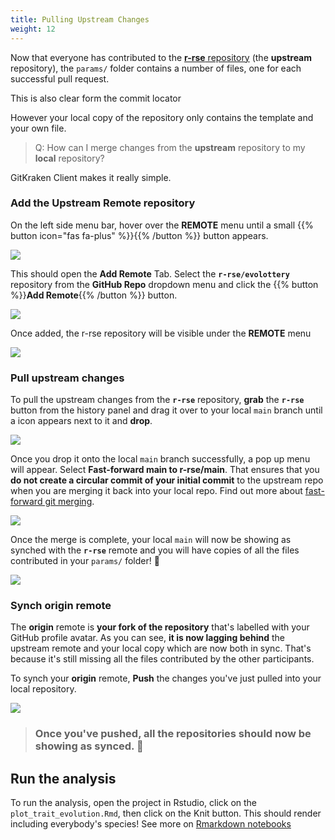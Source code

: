 ```yaml
---
title: Pulling Upstream Changes
weight: 12
---
```


Now that everyone has contributed to the [**r-rse** repository](https://github.com/r-rse/evolottery) (the **upstream** repository), the `params/` folder contains a number of files, one for each successful pull request.

This is also clear form the commit locator

However your local copy of the repository only contains the template and your own file. 

> Q: How can I merge changes from the **upstream** repository to my **local** repository?

GitKraken Client makes it really simple. 


### Add the **Upstream** Remote repository

On the left side menu bar, hover over the **<i class="fa fa-cloud" aria-hidden="true"></i> REMOTE** menu until a small {{% button icon="fas fa-plus" %}}{{% /button %}} button appears.

<img src="/images/edit-evo-5a.png" />

This should open the **<i class="fa fa-cloud" aria-hidden="true"></i> Add Remote** Tab. Select the **`r-rse/evolottery`** repository from the **GitHub Repo** dropdown menu and click the {{% button %}}**Add Remote**{{% /button %}}  button.

<img src="/images/edit-evo-5b.png" />

Once added, the r-rse repository will be visible under the **<i class="fa fa-cloud" aria-hidden="true"></i> REMOTE** menu

<img src="/images/edit-evo-5c.png" />


### Pull upstream changes

To pull the upstream changes from the **`r-rse`** repository, **grab** the **`r-rse`** button from the history panel and drag it over to your <i class="fa fa-laptop" aria-hidden="true"></i> local `main` branch until a **<i class="fas fa-crosshairs"></i>** icon appears next to it and **drop**.

<img src="/images/gk-pull-upstream.gif" />

Once you drop it onto the <i class="fa fa-laptop" aria-hidden="true"></i> local `main` branch successfully, a pop up menu will appear. Select **Fast-forward main to r-rse/main**. That ensures that you **do not create a circular commit of your initial commit** to the upstream repo when you are merging it back into your <i class="fa fa-laptop" aria-hidden="true"></i> local repo. Find out more about [fast-forward git merging](https://ariya.io/2013/09/fast-forward-git-merge).

<img src="/images/gk-fast-forward.png" />

Once the merge is complete, your <i class="fa fa-laptop" aria-hidden="true"></i> local `main` will now be showing as synched with the **`r-rse`** remote and you will have copies of all the files contributed in your `params/` folder! :tada:

<img src="/images/gk-local-synched.png" />



### Synch **origin** remote

The **origin** remote is **your fork of the repository** that's labelled with your GitHub profile avatar. As you can see, **it is now lagging behind** the upstream remote and your <i class="fa fa-laptop" aria-hidden="true"></i> local copy which are now both in sync. That's because it's still missing all the files contributed by the other participants.

To synch your **origin** remote, <i class="fa fa-arrow-up" aria-hidden="true"></i> **Push**  the changes you've just pulled into your <i class="fa fa-laptop" aria-hidden="true"></i> local repository.

<img src="/images/gk-all-synched.png" />

> ### Once you've pushed, all the repositories should now be showing as synced. :tada:

## Run the analysis

To run the analysis, open the project in Rstudio, click on the `plot_trait_evolution.Rmd`, then click on the Knit button. This should render including everybody's species! See more on [Rmarkdown notebooks](https://rmarkdown.rstudio.com/authoring_quick_tour.html#Overview) 
